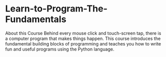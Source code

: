 # Learn-to-Program-The-Fundamentals
About this Course Behind every mouse click and touch-screen tap, there is a computer program that makes things happen. This course introduces the fundamental building blocks of programming and teaches you how to write fun and useful programs using the Python language.
